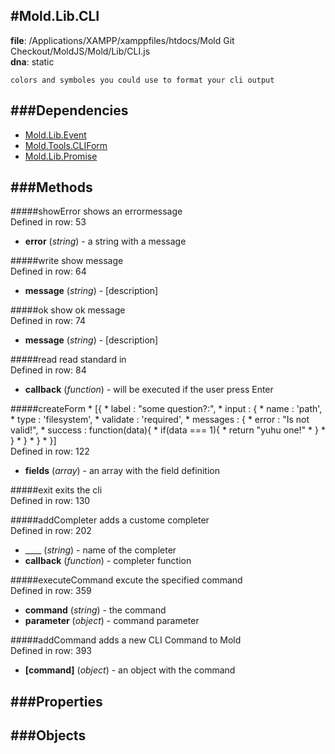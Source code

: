 
#Mold.Lib.CLI
---------------------------------------

__file__: /Applications/XAMPP/xamppfiles/htdocs/Mold Git Checkout/MoldJS/Mold/Lib/CLI.js  
__dna__: static  


	





	colors and symboles you could use to format your cli output


###Dependencies
--------------

* [Mold.Lib.Event](../../Mold/Lib/Event.md) 
* [Mold.Tools.CLIForm](../../Mold/Tools/CLIForm.md) 
* [Mold.Lib.Promise](../../Mold/Lib/Promise.md) 



   
###Methods
--------------
 

#####showError
	shows an errormessage  
Defined in row: 53   


* __error__ (_string_) - a string with a message 



#####write
	show message  
Defined in row: 64   


* __message__ (_string_) - [description] 



#####ok
	show ok message  
Defined in row: 74   


* __message__ (_string_) - [description] 



#####read
	read standard in  
Defined in row: 84   


* __callback__ (_function_) - will be executed if the user press Enter 



#####createForm
	*	[{		 *    	label : "some question?:",		 *     	input : {		 *      	name : 'path',		 *       	type : 'filesystem',		 *        	validate : 'required',		 *         	messages : {		 *          	error : "Is not valid!",		 *           	success : function(data){		 *           		if(data === 1){		 *           			return "yuhu one!"		 *           		}		 *           	}		 *          }		 *      }		 *   }]  
Defined in row: 122   


* __fields__ (_array_) - an array with the field definition 



#####exit
	exits the cli  
Defined in row: 130   





#####addCompleter
	adds a custome completer  
Defined in row: 202   


* ____ (_string_) - name of the completer 
* __callback__ (_function_) - completer function 



#####executeCommand
	excute the specified command  
Defined in row: 359   


* __command__ (_string_) - the command 
* __parameter__ (_object_) - command parameter 



#####addCommand
	adds a new CLI Command to Mold  
Defined in row: 393   


* __[command]__ (_object_) - an object with the command 



 
  
###Properties
-------------


 

###Objects
------------



		
